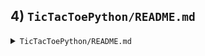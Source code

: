 ## **4) `TicTacToePython/README.md`**

<details>
<summary><code>TicTacToePython/README.md</code></summary>

```markdown
# Tic Tac Toe (Python + Tkinter)

A simple 2D Tic Tac Toe game built with **Python** and **Tkinter** to illustrate:

- **Basic game logic** (win/tie detection)
- **GUI design** (3x3 grid of buttons)
- **Score tracking** and reset options

## Requirements

- Python 3.7+
- Tkinter (usually bundled with standard Python, but check your platform)

## Running

1. Install Python 3.7+ and ensure `tkinter` is available.
2. From this directory:
   ```bash
   python tic_tac_toe.py
3. A window appears—click squares to play X or O. Use New Game to reset the board, Reset Scores to clear the scoreboard, or Quit to exit.
Files
tic_tac_toe.py: main Python script
requirements.txt: Python version info
Enhancements
Add single-player AI mode
Use advanced styling or animations
Switch to a larger board or variant rules
</details>

---